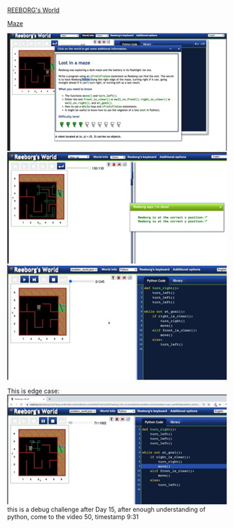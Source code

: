 [REEBORG's World](https://reeborg.ca/index_en.html)

[Maze](https://reeborg.ca/reeborg.html?lang=en&mode=python&menu=worlds%2Fmenus%2Freeborg_intro_en.json&name=Maze&url=worlds%2Ftutorial_en%2Fmaze1.json)

![maze02](image.png)
![maze03](image-1.png)
![solution 01](image-2.png)

This is edge case:
![will loop infinitely, or called infinite loop becasue the robot does not have a wall on its right](image-3.png)
this is a debug challenge after Day 15,
after enough understanding of python,
come to the video 50, timestamp 9:31
